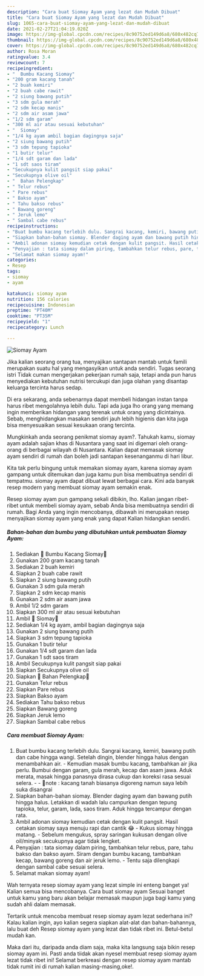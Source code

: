 ```yaml
---
description: "Cara buat Siomay Ayam yang lezat dan Mudah Dibuat"
title: "Cara buat Siomay Ayam yang lezat dan Mudah Dibuat"
slug: 1065-cara-buat-siomay-ayam-yang-lezat-dan-mudah-dibuat
date: 2021-02-27T21:04:19.020Z
image: https://img-global.cpcdn.com/recipes/8c90752ed149d6a8/680x482cq70/siomay-ayam-foto-resep-utama.jpg
thumbnail: https://img-global.cpcdn.com/recipes/8c90752ed149d6a8/680x482cq70/siomay-ayam-foto-resep-utama.jpg
cover: https://img-global.cpcdn.com/recipes/8c90752ed149d6a8/680x482cq70/siomay-ayam-foto-resep-utama.jpg
author: Rosa Moran
ratingvalue: 3.4
reviewcount: 7
recipeingredient:
- "  Bumbu Kacang Siomay"
- "200 gram kacang tanah"
- "2 buah kemiri"
- "2 buah cabe rawit"
- "2 siung bawang putih"
- "3 sdm gula merah"
- "2 sdm kecap manis"
- "2 sdm air asam jawa"
- "1/2 sdm garam"
- "300 ml air atau sesuai kebutuhan"
- "  Siomay"
- "1/4 kg ayam ambil bagian dagingnya saja"
- "2 siung bawang putih"
- "3 sdm tepung tapioka"
- "1 butir telur"
- "1/4 sdt garam dan lada"
- "1 sdt saos tiram"
- "Secukupnya kulit pangsit siap pakai"
- "Secukupnya olive oil"
- "  Bahan Pelengkap"
- " Telur rebus"
- " Pare rebus"
- " Bakso ayam"
- " Tahu bakso rebus"
- " Bawang goreng"
- " Jeruk lemo"
- " Sambal cabe rebus"
recipeinstructions:
- "Buat bumbu kacang terlebih dulu. Sangrai kacang, kemiri, bawang putih dan cabe hingga wangi. Setelah dingin, blender hingga halus dengan menambahkan air.  Kemudian masak bumbu kacang, tambahkan air jika perlu. Bumbui dengan garam, gula merah, kecap dan asam jawa. Aduk merata, masak hingga panasnya dirasa cukup dan koreksi rasa sesuai selera.  💚note : kacang tanah biasanya digoreng namun saya lebih suka disangrai"
- "Siapkan bahan-bahan siomay. Blender daging ayam dan bawang putih hingga halus. Letakkan di wadah lalu campurkan dengan tepung tapioka, telur, garam, lada, saos tiram. Aduk hingga tercampur dengan rata."
- "Ambil adonan siomay kemudian cetak dengan kulit pangsit. Hasil cetakan siomay saya menuju rapi dan cantik 😂 Kukus siomay hingga matang. Sebelum mengukus, spray saringan kukusan dengan olive oil/minyak secukupnya agar tidak lengket."
- "Penyajian : tata siomay dalam piring, tambahkan telur rebus, pare, tahu bakso dan bakso ayam. Siram dengan bumbu kacang, tambahkan kecap, bawang goreng dan air jeruk lemo. Tentu saja dilengkapi dengan sambal cabe sesuai selera."
- "Selamat makan siomay ayam!"
categories:
- Resep
tags:
- siomay
- ayam

katakunci: siomay ayam 
nutrition: 156 calories
recipecuisine: Indonesian
preptime: "PT40M"
cooktime: "PT35M"
recipeyield: "1"
recipecategory: Lunch

---
```



![Siomay Ayam](https://img-global.cpcdn.com/recipes/8c90752ed149d6a8/680x482cq70/siomay-ayam-foto-resep-utama.jpg)

Jika kalian seorang orang tua, menyajikan santapan mantab untuk famili merupakan suatu hal yang mengasyikan untuk anda sendiri. Tugas seorang istri Tidak cuman mengerjakan pekerjaan rumah saja, tetapi anda pun harus menyediakan kebutuhan nutrisi tercukupi dan juga olahan yang disantap keluarga tercinta harus sedap.

Di era  sekarang, anda sebenarnya dapat membeli hidangan instan tanpa harus ribet mengolahnya lebih dulu. Tapi ada juga lho orang yang memang ingin memberikan hidangan yang terenak untuk orang yang dicintainya. Sebab, menghidangkan masakan sendiri jauh lebih higienis dan kita juga bisa menyesuaikan sesuai kesukaan orang tercinta. 



Mungkinkah anda seorang penikmat siomay ayam?. Tahukah kamu, siomay ayam adalah sajian khas di Nusantara yang saat ini digemari oleh orang-orang di berbagai wilayah di Nusantara. Kalian dapat memasak siomay ayam sendiri di rumah dan boleh jadi santapan kesenanganmu di hari libur.

Kita tak perlu bingung untuk memakan siomay ayam, karena siomay ayam gampang untuk ditemukan dan juga kamu pun bisa membuatnya sendiri di tempatmu. siomay ayam dapat dibuat lewat berbagai cara. Kini ada banyak resep modern yang membuat siomay ayam semakin enak.

Resep siomay ayam pun gampang sekali dibikin, lho. Kalian jangan ribet-ribet untuk membeli siomay ayam, sebab Anda bisa membuatnya sendiri di rumah. Bagi Anda yang ingin mencobanya, dibawah ini merupakan resep menyajikan siomay ayam yang enak yang dapat Kalian hidangkan sendiri.

<!--inarticleads1-->

##### Bahan-bahan dan bumbu yang dibutuhkan untuk pembuatan Siomay Ayam:

1. Sediakan  💚 Bumbu Kacang Siomay💚
1. Gunakan 200 gram kacang tanah
1. Sediakan 2 buah kemiri
1. Siapkan 2 buah cabe rawit
1. Siapkan 2 siung bawang putih
1. Gunakan 3 sdm gula merah
1. Siapkan 2 sdm kecap manis
1. Gunakan 2 sdm air asam jawa
1. Ambil 1/2 sdm garam
1. Siapkan 300 ml air atau sesuai kebutuhan
1. Ambil  💚 Siomay💚
1. Sediakan 1/4 kg ayam, ambil bagian dagingnya saja
1. Gunakan 2 siung bawang putih
1. Siapkan 3 sdm tepung tapioka
1. Gunakan 1 butir telur
1. Gunakan 1/4 sdt garam dan lada
1. Gunakan 1 sdt saos tiram
1. Ambil Secukupnya kulit pangsit siap pakai
1. Siapkan Secukupnya olive oil
1. Siapkan  💚 Bahan Pelengkap💚
1. Gunakan  Telur rebus
1. Siapkan  Pare rebus
1. Siapkan  Bakso ayam
1. Sediakan  Tahu bakso rebus
1. Siapkan  Bawang goreng
1. Siapkan  Jeruk lemo
1. Siapkan  Sambal cabe rebus




<!--inarticleads2-->

##### Cara membuat Siomay Ayam:

1. Buat bumbu kacang terlebih dulu. Sangrai kacang, kemiri, bawang putih dan cabe hingga wangi. Setelah dingin, blender hingga halus dengan menambahkan air.  - Kemudian masak bumbu kacang, tambahkan air jika perlu. Bumbui dengan garam, gula merah, kecap dan asam jawa. Aduk merata, masak hingga panasnya dirasa cukup dan koreksi rasa sesuai selera. -  - 💚note : kacang tanah biasanya digoreng namun saya lebih suka disangrai
1. Siapkan bahan-bahan siomay. Blender daging ayam dan bawang putih hingga halus. Letakkan di wadah lalu campurkan dengan tepung tapioka, telur, garam, lada, saos tiram. Aduk hingga tercampur dengan rata.
1. Ambil adonan siomay kemudian cetak dengan kulit pangsit. Hasil cetakan siomay saya menuju rapi dan cantik 😂 - Kukus siomay hingga matang. - Sebelum mengukus, spray saringan kukusan dengan olive oil/minyak secukupnya agar tidak lengket.
1. Penyajian : tata siomay dalam piring, tambahkan telur rebus, pare, tahu bakso dan bakso ayam. Siram dengan bumbu kacang, tambahkan kecap, bawang goreng dan air jeruk lemo. - Tentu saja dilengkapi dengan sambal cabe sesuai selera.
1. Selamat makan siomay ayam!




Wah ternyata resep siomay ayam yang lezat simple ini enteng banget ya! Kalian semua bisa mencobanya. Cara buat siomay ayam Sesuai banget untuk kamu yang baru akan belajar memasak maupun juga bagi kamu yang sudah ahli dalam memasak.

Tertarik untuk mencoba membuat resep siomay ayam lezat sederhana ini? Kalau kalian ingin, ayo kalian segera siapkan alat-alat dan bahan-bahannya, lalu buat deh Resep siomay ayam yang lezat dan tidak ribet ini. Betul-betul mudah kan. 

Maka dari itu, daripada anda diam saja, maka kita langsung saja bikin resep siomay ayam ini. Pasti anda tiidak akan nyesel membuat resep siomay ayam lezat tidak ribet ini! Selamat berkreasi dengan resep siomay ayam mantab tidak rumit ini di rumah kalian masing-masing,oke!.

